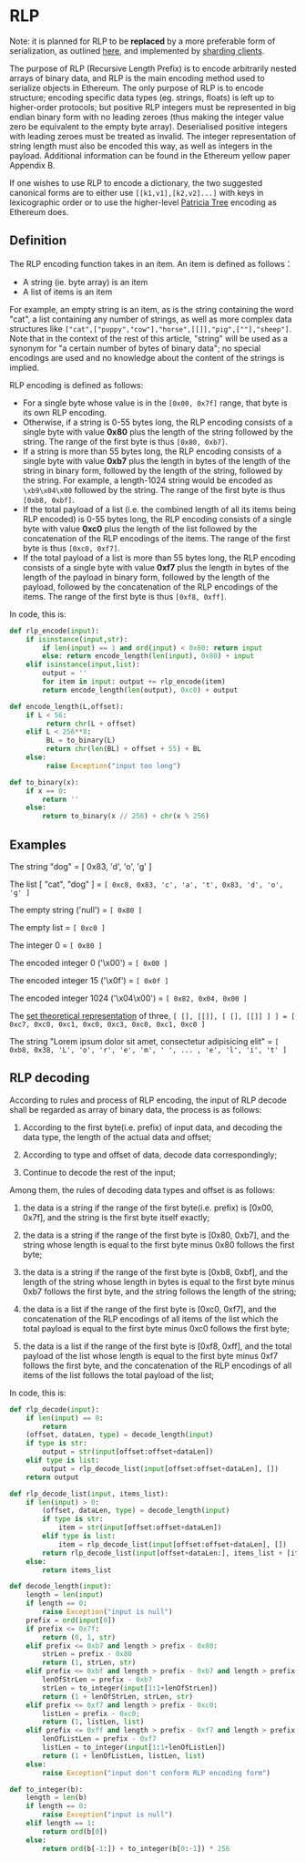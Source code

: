 # RLP

Note: it is planned for RLP to be **replaced** by a more preferable form of serialization, as outlined [here](https://ethresear.ch/t/blob-serialisation/1705), and implemented by [sharding clients](./../sharding-introduction-r-d-compendium.md).

The purpose of RLP (Recursive Length Prefix) is to encode arbitrarily nested arrays of binary data, and RLP is the main encoding method used to serialize objects in Ethereum. The only purpose of RLP is to encode structure; encoding specific  data types (eg. strings, floats) is left up to higher-order protocols; but positive RLP integers must be represented in big endian binary form with no leading zeroes (thus making the integer value zero be equivalent to the empty byte array). Deserialised positive integers with leading zeroes must be treated as invalid. The integer representation of string length must also be encoded this way, as well as integers in the payload. Additional information can be found in the Ethereum yellow paper Appendix B.

If one wishes to use RLP to encode a dictionary, the two suggested canonical forms are to either use `[[k1,v1],[k2,v2]...]` with keys in lexicographic order or to use the higher-level [Patricia Tree](./patricia-tree.md) encoding as Ethereum does.

## Definition

The RLP encoding function takes in an item. An item is defined as follows：

-   A string (ie. byte array) is an item
-   A list of items is an item

For example, an empty string is an item, as is the string containing the word "cat", a list containing any number of strings, as well as more complex data structures like `["cat",["puppy","cow"],"horse",[[]],"pig",[""],"sheep"]`. Note that in the context of the rest of this article, "string" will be used as a synonym for "a certain number of bytes of binary data"; no special encodings are used and no knowledge about the content of the strings is implied.

RLP encoding is defined as follows:

-   For a single byte whose value is in the `[0x00, 0x7f]` range, that byte is its own RLP encoding.
-   Otherwise, if a string is 0-55 bytes long, the RLP encoding consists of a single byte with value **0x80** plus the length of the string followed by the string. The range of the first byte is thus `[0x80, 0xb7]`.
-   If a string is more than 55 bytes long, the RLP encoding consists of a single byte with value **0xb7** plus the length in bytes of the length of the string in binary form, followed by the length of the string, followed by the string. For example, a length-1024 string would be encoded as `\xb9\x04\x00` followed by the string. The range of the first byte is thus `[0xb8, 0xbf]`.
-   If the total payload of a list (i.e. the combined length of all its items being RLP encoded) is 0-55 bytes long, the RLP encoding consists of a single byte with value **0xc0** plus the length of the list followed by the concatenation of the RLP encodings of the items. The range of the first byte is thus `[0xc0, 0xf7]`.
-   If the total payload of a list is more than 55 bytes long, the RLP encoding consists of a single byte with value **0xf7** plus the length in bytes of the length of the payload in binary form, followed by the length of the payload, followed by the concatenation of the RLP encodings of the items. The range of the first byte is thus `[0xf8, 0xff]`.

In code, this is:

```python
def rlp_encode(input):
    if isinstance(input,str):
        if len(input) == 1 and ord(input) < 0x80: return input
        else: return encode_length(len(input), 0x80) + input
    elif isinstance(input,list):
        output = ''
        for item in input: output += rlp_encode(item)
        return encode_length(len(output), 0xc0) + output

def encode_length(L,offset):
    if L < 56:
         return chr(L + offset)
    elif L < 256**8:
         BL = to_binary(L)
         return chr(len(BL) + offset + 55) + BL
    else:
         raise Exception("input too long")

def to_binary(x):
    if x == 0:
        return ''
    else:
        return to_binary(x // 256) + chr(x % 256)
```

## Examples

The string "dog" = [ 0x83, 'd', 'o', 'g' ]

The list [ "cat", "dog" ] = `[ 0xc8, 0x83, 'c', 'a', 't', 0x83, 'd', 'o', 'g' ]`

The empty string ('null') = `[ 0x80 ]`

The empty list = `[ 0xc0 ]`

The integer 0 = `[ 0x80 ]`

The encoded integer 0 ('\\x00') = `[ 0x00 ]`

The encoded integer 15 ('\\x0f') = `[ 0x0f ]`

The encoded integer 1024 ('\\x04\\x00') = `[ 0x82, 0x04, 0x00 ]`

The [set theoretical representation](http://en.wikipedia.org/wiki/Set-theoretic_definition_of_natural_numbers) of three, `[ [], [[]], [ [], [[]] ] ] = [ 0xc7, 0xc0, 0xc1, 0xc0, 0xc3, 0xc0, 0xc1, 0xc0 ]`

The string "Lorem ipsum dolor sit amet, consectetur adipisicing elit" = `[ 0xb8, 0x38, 'L', 'o', 'r', 'e', 'm', ' ', ... , 'e', 'l', 'i', 't' ]`

## RLP decoding

According to rules and process of RLP encoding, the input of RLP decode shall be regarded as array of binary data, the process is as follows:

1.  According to the first byte(i.e. prefix) of input data, and decoding the data type, the length of the actual data and offset;

2.  According to type and offset of data, decode data correspondingly;

3.  Continue to decode the rest of the input;

Among them, the rules of decoding data types and offset is as follows:

1.  the data is a string if the range of the first byte(i.e. prefix) is [0x00, 0x7f], and the string is the first byte itself exactly;

2.  the data is a string if the range of the first byte is [0x80, 0xb7], and the string whose length is equal to the first byte minus 0x80 follows the first byte;

3.  the data is a string if the range of the first byte is [0xb8, 0xbf], and the length of the string whose length in bytes is equal to the first byte minus 0xb7 follows the first byte, and the string follows the length of the string;

4.  the data is a list if the range of the first byte is [0xc0, 0xf7], and the concatenation of the RLP encodings of all items of the list which the total payload is equal to the first byte minus 0xc0 follows the first byte;

5.  the data is a list if the range of the first byte is [0xf8, 0xff], and the total payload of the list whose length is equal to the first byte minus 0xf7 follows the first byte, and the concatenation of the RLP encodings of all items of the list follows the total payload of the list;

In code, this is:

```python
def rlp_decode(input):
    if len(input) == 0:
        return
    (offset, dataLen, type) = decode_length(input)
    if type is str:
        output = str(input[offset:offset+dataLen])
    elif type is list:
        output = rlp_decode_list(input[offset:offset+dataLen], [])
    return output

def rlp_decode_list(input, items_list):
    if len(input) > 0:
        (offset, dataLen, type) = decode_length(input)
        if type is str:
            item = str(input[offset:offset+dataLen])
        elif type is list:
            item = rlp_decode_list(input[offset:offset+dataLen], [])
        return rlp_decode_list(input[offset+dataLen:], items_list + [item])
    else:
        return items_list

def decode_length(input):
    length = len(input)
    if length == 0:
        raise Exception("input is null")
    prefix = ord(input[0])
    if prefix <= 0x7f:
        return (0, 1, str)
    elif prefix <= 0xb7 and length > prefix - 0x80:
        strLen = prefix - 0x80
        return (1, strLen, str)
    elif prefix <= 0xbf and length > prefix - 0xb7 and length > prefix - 0xb7 + to_integer(input[1:1+(prefix - 0xb7)]):
        lenOfStrLen = prefix - 0xb7
        strLen = to_integer(input[1:1+lenOfStrLen])
        return (1 + lenOfStrLen, strLen, str)
    elif prefix <= 0xf7 and length > prefix - 0xc0:
        listLen = prefix - 0xc0;
        return (1, listLen, list)
    elif prefix <= 0xff and length > prefix - 0xf7 and length > prefix - 0xf7 + to_integer(input[1:1+(prefix - 0xf7)]):
        lenOfListLen = prefix - 0xf7
        listLen = to_integer(input[1:1+lenOfListLen])
        return (1 + lenOfListLen, listLen, list)
    else:
        raise Exception("input don't conform RLP encoding form")

def to_integer(b):
    length = len(b)
    if length == 0:
        raise Exception("input is null")
    elif length == 1:
        return ord(b[0])
    else:
        return ord(b[-1:]) + to_integer(b[0:-1]) * 256
```
